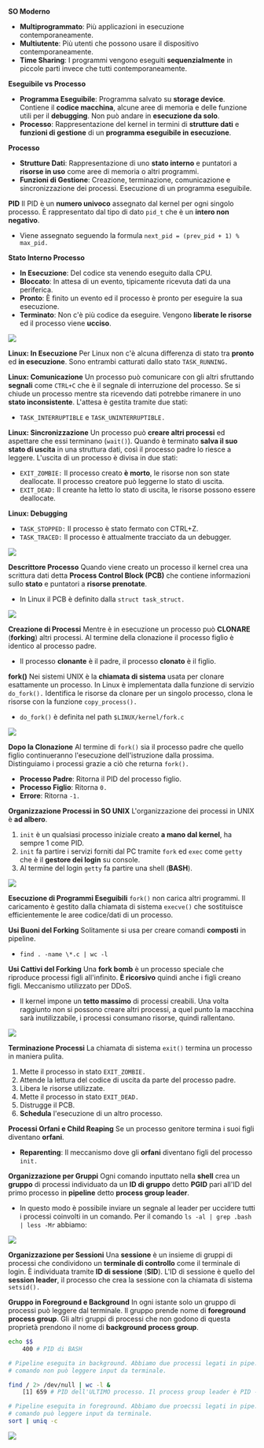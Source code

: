 **SO Moderno**
- **Multiprogrammato**: Più applicazioni in esecuzione contemporaneamente.
- **Multiutente**: Più utenti che possono usare il dispositivo contemporaneamente.
- **Time Sharing**: I programmi vengono eseguiti **sequenzialmente** in piccole parti invece che tutti contemporaneamente.

**Eseguibile vs Processo**
- **Programma Eseguibile**: Programma salvato su **storage device**. Contiene il **codice macchina**, alcune aree di memoria e delle funzione utili per il **debugging**. Non può andare in **esecuzione da solo**.
- **Processo**: Rappresentazione del kernel in termini di **strutture dati** e **funzioni di gestione** di un **programma eseguibile in esecuzione**.

**Processo**
- **Strutture Dati**: Rappresentazione di uno **stato interno** e puntatori a **risorse in uso** come aree di memoria o altri programmi.
- **Funzioni di Gestione**: Creazione, terminazione, comunicazione e sincronizzazione dei processi. Esecuzione di un programma eseguibile.

**PID**
Il PID è un **numero univoco** assegnato dal kernel per ogni singolo processo. È rappresentato dal tipo di dato `pid_t` che è un **intero non negativo**.
- Viene assegnato seguendo la formula `next_pid = (prev_pid + 1) % max_pid.`

**Stato Interno Processo**
- **In Esecuzione**: Del codice sta venendo eseguito dalla CPU.
- **Bloccato**: In attesa di un evento, tipicamente ricevuta dati da una periferica.
- **Pronto**: È finito un evento ed il processo è pronto per eseguire la sua esecuzione.
- **Terminato**: Non c'è più codice da eseguire. Vengono **liberate le risorse** ed il processo viene **ucciso**.

![](Automa-Stati.png)

**Linux: In Esecuzione**
Per Linux non c'è alcuna differenza di stato tra **pronto** ed **in esecuzione**. Sono entrambi catturati dallo stato `TASK_RUNNING.`

**Linux: Comunicazione**
Un processo può comunicare con gli altri sfruttando **segnali** come `CTRL+C` che è il segnale di interruzione del processo. Se si chiude un processo mentre sta ricevendo dati potrebbe rimanere in uno **stato inconsistente**. L'attesa è gestita tramite due stati:
- `TASK_INTERRUPTIBLE` e `TASK_UNINTERRUPTIBLE.`

**Linux: Sincronizzazione**
Un processo può **creare altri processi** ed aspettare che essi terminano (`wait()`). Quando è terminato **salva il suo stato di uscita** in una struttura dati, così il processo padre lo riesce a leggere. L'uscita di un processo è divisa in due stati:
- `EXIT_ZOMBIE:` Il processo creato **è morto**, le risorse non son state deallocate. Il processo creatore può leggerne lo stato di uscita.
- `EXIT_DEAD:` Il creante ha letto lo stato di uscita, le risorse possono essere deallocate.

**Linux: Debugging**
- `TASK_STOPPED:` Il processo è stato fermato con CTRL+Z.
- `TASK_TRACED:` Il processo è attualmente tracciato da un debugger.

![](Automa-Stati-Linux.png)

**Descrittore Processo**
Quando viene creato un processo il kernel crea una scrittura dati detta **Process Control Block (PCB)** che contiene informazioni sullo **stato** e puntatori a **risorse prenotate**.
- In Linux il PCB è definito dalla `struct task_struct.`

![](PCB.png)

**Creazione di Processi**
Mentre è in esecuzione un processo può **CLONARE** (**forking**) altri processi. Al termine della clonazione il processo figlio è identico al processo padre.
- Il processo **clonante** è il padre, il processo **clonato** è il figlio.

**fork()**
Nei sistemi UNIX è la **chiamata di sistema** usata per clonare esattamente un processo. In Linux è implementata dalla funzione di servizio `do_fork().` Identifica le risorse da clonare per un singolo processo, clona le risorse con la funzione `copy_process().`
- `do_fork()` è definita nel path `$LINUX/kernel/fork.c`

![](Fork.png)

**Dopo la Clonazione**
Al termine di `fork()` sia il processo padre che quello figlio continueranno l'esecuzione dell'istruzione dalla prossima. Distinguiamo i processi grazie a ciò che returna `fork().`
- **Processo Padre**: Ritorna il PID del processo figlio.
- **Processo Figlio**: Ritorna `0.`
- **Errore**: Ritorna `-1.`

**Organizzazione Processi in SO UNIX**
L'organizzazione dei processi in UNIX è **ad albero**. 
1) `init` è un qualsiasi processo iniziale creato **a mano dal kernel**, ha sempre 1 come PID.
2) `init` fa partire i servizi forniti dal PC tramite `fork` ed `exec` come `getty` che è il **gestore dei login** su console.
3) Al termine del login `getty` fa partire una shell (**BASH**).

![](Albero-Processi.png)

**Esecuzione di Programmi Eseguibili**
`fork()` non carica altri programmi. Il caricamento è gestito dalla chiamata di sistema `execve()` che sostituisce efficientemente le aree codice/dati di un processo.

**Usi Buoni del Forking**
Solitamente si usa per creare comandi **composti** in pipeline.
- `find . -name \*.c | wc -l`

**Usi Cattivi del Forking**
Una **fork bomb** è un processo speciale che riproduce processi figli all'infinito. **È ricorsivo** quindi anche i figli creano figli. Meccanismo utilizzato per DDoS.
- Il kernel impone un **tetto massimo** di processi creabili. Una volta raggiunto non si possono creare altri processi, a quel punto la macchina sarà inutilizzabile, i processi consumano risorse, quindi rallentano.

![](Forkbomb.png)

**Terminazione Processi**
La chiamata di sistema `exit()` termina un processo in maniera pulita.
1) Mette il processo in stato `EXIT_ZOMBIE.`
2) Attende la lettura del codice di uscita da parte del processo padre.
3) Libera le risorse utilizzate.
4) Mette il processo in stato `EXIT_DEAD.`
5) Distrugge il PCB.
6) **Schedula** l'esecuzione di un altro processo.

**Processi Orfani e Child Reaping**
Se un processo genitore termina i suoi figli diventano **orfani**.
- **Reparenting**: Il meccanismo dove gli **orfani** diventano figli del processo `init.`

**Organizzazione per Gruppi**
Ogni comando inputtato nella **shell** crea un **gruppo** di processi individuato da un **ID di gruppo** detto **PGID** pari all'ID del primo processo in **pipeline** detto **process group leader**.
- In questo modo è possibile inviare un segnale al leader per uccidere tutti i processi coinvolti in un comando. Per il comando `ls -al | grep .bash | less -Mr` abbiamo:

![](Organizzazione-Gruppi.png)

**Organizzazione per Sessioni**
Una **sessione** è un insieme di gruppi di processi che condividono un **terminale di controllo** come il terminale di login. È individuata tramite **ID di sessione** (**SID**). L'ID di sessione è quello del **session leader**, il processo che crea la sessione con la chiamata di sistema `setsid().`

**Gruppo in Foreground e Background**
In ogni istante solo un gruppo di processi può leggere dal terminale. Il gruppo prende nome di **foreground process group**. Gli altri gruppi di processi che non godono di questa proprietà prendono il nome di **background process group**.

``` BASH
echo $$
	400 # PID di BASH

# Pipeline eseguita in background. Abbiamo due processi legati in pipe. Il
# comando non può leggere input da terminale.

find / 2> /dev/null | wc -l & 
	[1] 659 # PID dell'ULTIMO processo. Il process group leader è PID - 1.

# Pipeline eseguita in foreground. Abbiamo due proecssi legati in pipe. Il
# comando può leggere input da terminale.
sort | uniq -c
```

![](PID-PGID-SID.png)
